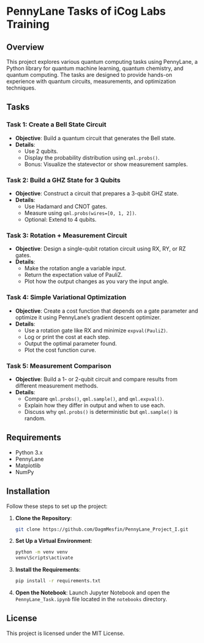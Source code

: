 # PennyLane Tasks of iCog Labs Training

## Overview
This project explores various quantum computing tasks using PennyLane, a Python library for quantum machine learning, quantum chemistry, and quantum computing. The tasks are designed to provide hands-on experience with quantum circuits, measurements, and optimization techniques.

## Tasks

### Task 1: Create a Bell State Circuit
- **Objective**: Build a quantum circuit that generates the Bell state.
- **Details**:
  - Use 2 qubits.
  - Display the probability distribution using `qml.probs()`.
  - Bonus: Visualize the statevector or show measurement samples.

### Task 2: Build a GHZ State for 3 Qubits
- **Objective**: Construct a circuit that prepares a 3-qubit GHZ state.
- **Details**:
  - Use Hadamard and CNOT gates.
  - Measure using `qml.probs(wires=[0, 1, 2])`.
  - Optional: Extend to 4 qubits.

### Task 3: Rotation + Measurement Circuit
- **Objective**: Design a single-qubit rotation circuit using RX, RY, or RZ gates.
- **Details**:
  - Make the rotation angle a variable input.
  - Return the expectation value of PauliZ.
  - Plot how the output changes as you vary the input angle.

### Task 4: Simple Variational Optimization
- **Objective**: Create a cost function that depends on a gate parameter and optimize it using PennyLane’s gradient descent optimizer.
- **Details**:
  - Use a rotation gate like RX and minimize `expval(PauliZ)`.
  - Log or print the cost at each step.
  - Output the optimal parameter found.
  - Plot the cost function curve.

### Task 5: Measurement Comparison
- **Objective**: Build a 1- or 2-qubit circuit and compare results from different measurement methods.
- **Details**:
  - Compare `qml.probs()`, `qml.sample()`, and `qml.expval()`.
  - Explain how they differ in output and when to use each.
  - Discuss why `qml.probs()` is deterministic but `qml.sample()` is random.

## Requirements
- Python 3.x
- PennyLane
- Matplotlib
- NumPy

## Installation
Follow these steps to set up the project:

1. **Clone the Repository**:
   ```bash
   git clone https://github.com/DagmMesfin/PennyLane_Project_I.git
   ```

2. **Set Up a Virtual Environment**:
   ```bash
   python -m venv venv
   venv\Scripts\activate
   ```

3. **Install the Requirements**:
   ```bash
   pip install -r requirements.txt
   ```

4. **Open the Notebook**:
   Launch Jupyter Notebook and open the `PennyLane_Task.ipynb` file located in the `notebooks` directory.
   
## License
This project is licensed under the MIT License.